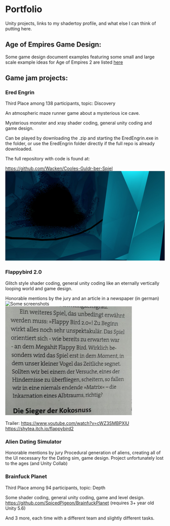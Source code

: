 # Portfolio
Unity projects, links to my shadertoy profile, and what else I can think of putting here.

## Age of Empires Game Design:
 Some game design document examples featuring some small and large scale example ideas for Age of Empires 2 are listed [here](/AoE/AoE_doc.md)



## Game jam projects:

### Ered Engrin 
Third Place among 138 participants, topic: Discovery

An atmospheric maze runner game about a mysterious ice cave.

Mysterious monster and xray shader coding, general unity coding and game design.

Can be played by downloading the .zip and starting the EredEngrin.exe in the folder, or use the EredEngrin folder directly if the full repo is already downloaded. 

The full repository with code is found at:

 https://github.com/Wacken/Cooles-Guldr-ber-Spiel
![Some screenshots](EredEngrin/EredEngrin4.jpg)


### Flappybird 2.0
Glitch style shader coding, general unity coding like an eternally vertically looping world and game design.

Honorable mentions by the jury and an article in a newspaper (in german)
![Some screenshots]()
<img src="Newspaper.jpeg" alt="Newspaper" width="400"/> 

Trailer: https://www.youtube.com/watch?v=cWZ3SMBPXlU
 https://shytea.itch.io/flappybird2

### Alien Dating Simulator
Honorable mentions by jury
Procedural generation of aliens, creating all of the UI necessary for the Dating sim, game design.
Project unfortunately lost to the ages (and Unity Collab)

### Brainfuck Planet
Third Place among 94 participants, topic: Depth

Some shader coding, general unity coding, game and level design.
 https://github.com/SpicedPigeon/BrainfuckPlanet (requires 3+ year old Unity 5.6)



And 3 more, each time with a different team and slightly different tasks.


